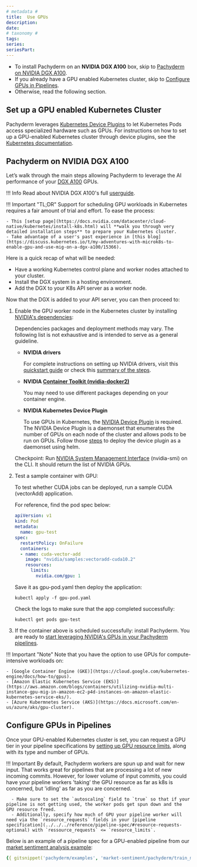 ```yaml
---
# metadata # 
title:  Use GPUs
description: 
date: 
# taxonomy #
tags: 
series:
seriesPart:
--- 
```


- To install Pachyderm on an **NVIDIA DGX A100** box, skip to [Pachyderm on NVIDIA DGX A100](#pachyderm-on-nvidia-dgx-a100).
- If you already have a GPU enabled Kubernetes cluster,
skip to [Configure GPUs in Pipelines](#configure-gpus-in-pipelines).
- Otherwise, read the following section.
## Set up a GPU enabled Kubernetes Cluster

Pachyderm leverages [Kubernetes Device Plugins](https://kubernetes.io/docs/concepts/extend-kubernetes/compute-storage-net/device-plugins/) to let Kubernetes Pods access specialized hardware such as GPUs.
For instructions on how to set up a GPU-enabled Kubernetes cluster
through device plugins, see the [Kubernetes documentation](https://kubernetes.io/docs/tasks/manage-gpus/scheduling-gpus/).

## Pachyderm on NVIDIA DGX A100

Let’s walk through the main steps allowing Pachyderm to leverage the AI performance of your [DGX A100](https://www.nvidia.com/en-in/data-center/dgx-a100/) GPUs.

!!! Info
    Read about NVIDIA DGX A100's full [userguide](https://docs.nvidia.com/dgx/pdf/dgxa100-user-guide.pdf).


!!! Important "TL;DR"
    Support for scheduling GPU workloads in Kubernetes requires a fair amount of trial and effort. To ease the process:

    - This [setup page](https://docs.nvidia.com/datacenter/cloud-native/kubernetes/install-k8s.html) will **walk you through very detailed installation steps** to prepare your Kubernetes cluster.
    - Take advantage of a user's past experience in [this blog](https://discuss.kubernetes.io/t/my-adventures-with-microk8s-to-enable-gpu-and-use-mig-on-a-dgx-a100/15366).

Here is a quick recap of what will be needed:

- Have a working Kubernetes control plane and worker nodes attached to your cluster. 
- Install the DGX system in a hosting environment.
- Add the DGX to your K8s API server as a worker node.

Now that the DGX is added to your API server, you can then proceed to:
 
1. Enable the GPU worker node in the Kubernetes cluster by installing [NVIDIA's dependencies](https://docs.nvidia.com/datacenter/cloud-native/kubernetes/install-k8s.html#install-nvidia-dependencies):

    Dependencies packages and deployment methods may vary. The following list is not exhaustive and is intended to serve as a general guideline.

    - **NVIDIA drivers**

        For complete instructions on setting up NVIDIA drivers, visit this [quickstart guide](https://docs.nvidia.com/datacenter/tesla/tesla-installation-notes/index.html) or check this [summary of the steps](https://docs.nvidia.com/datacenter/cloud-native/kubernetes/install-k8s.html#install-nvidia-drivers). 

    - **NVIDIA [Container Toolkit (nvidia-docker2)](https://docs.nvidia.com/datacenter/cloud-native/kubernetes/install-k8s.html#install-nvidia-container-toolkit-nvidia-docker2)**

        You may need to use different packages depending on your container engine.
      
    - **NVIDIA Kubernetes Device Plugin**

        To use GPUs in Kubernetes, the [NVIDIA Device Plugin](https://github.com/NVIDIA/k8s-device-plugin/) is required. The NVIDIA Device Plugin is a daemonset that enumerates the number of GPUs on each node of the cluster and allows pods to be run on GPUs. Follow those [steps](https://docs.nvidia.com/datacenter/cloud-native/kubernetes/install-k8s.html#install-nvidia-device-plugin) to deploy the device plugin as a daemonset using helm. 

    Checkpoint: Run [NVIDIA System Management Interface](https://developer.nvidia.com/nvidia-system-management-interface#:~:text=The%20NVIDIA%20System%20Management%20Interface,monitoring%20of%20NVIDIA%20GPU%20devices.&text=Nvidia-smi%20can%20report%20query,standard%20output%20or%20a%20file.) (nvidia-smi) on the CLI. It should return the list of NVIDIA GPUs.

1. Test a sample container with GPU:

    To test whether CUDA jobs can be deployed, run a sample CUDA (vectorAdd) application.

    For reference, find the pod spec below:

    ```yaml
    apiVersion: v1
    kind: Pod
    metadata:
      name: gpu-test
    spec:
      restartPolicy: OnFailure
      containers:
      - name: cuda-vector-add
        image: "nvidia/samples:vectoradd-cuda10.2"
        resources:
          limits:
            nvidia.com/gpu: 1
    ```

    Save it as gpu-pod.yaml then deploy the application:
    ```shell
    kubectl apply -f gpu-pod.yaml
    ```
    Check the logs to make sure that the app completed successfully:
    ```shell
    kubectl get pods gpu-test
    ```

1. If the container above is scheduled successfully: install Pachyderm. You are ready to [start leveraging NVIDIA's GPUs in your Pachyderm pipelines](#configure-gpus-in-pipelines).

!!! Important "Note"
    Note that you have the option to use GPUs for compute-intensive workloads on:

    - [Google Container Engine (GKE)](https://cloud.google.com/kubernetes-engine/docs/how-to/gpus).
    - [Amazon Elastic Kubernetes Service (EKS)](https://aws.amazon.com/blogs/containers/utilizing-nvidia-multi-instance-gpu-mig-in-amazon-ec2-p4d-instances-on-amazon-elastic-kubernetes-service-eks/).
    - [Azure Kubermnetes Service (AKS)](https://docs.microsoft.com/en-us/azure/aks/gpu-cluster).

## Configure GPUs in Pipelines

Once your GPU-enabled Kubernetes cluster is set, 
you can request a GPU tier in your pipeline specifications
by [setting up GPU resource limits](../../../reference/pipeline-spec/#resource-requests-optional), along with its type and number of GPUs. 

!!! Important
    By default, Pachyderm workers are spun up and wait for new input. That works great for pipelines that are processing a lot of new incoming commits. However, for lower volume of input commits, you could have your pipeline workers 'taking' the GPU resource as far as k8s is concerned, but 'idling' as far as you are concerned. 

      - Make sure to set the `autoscaling` field to `true` so that if your pipeline is not getting used, the worker pods get spun down and the GPU resource freed.
      - Additionally, specify how much of GPU your pipeline worker will need via the `resource_requests` fields in your [pipeline specification](../../../reference/pipeline-spec/#resource-requests-optional) with `ressource_requests` <= `resource_limits`.


Below is an example of a pipeline spec for a GPU-enabled pipeline from our [market sentiment analysis example](https://github.com/pachyderm/examples/tree/master/market-sentiment):

```yaml
{{ gitsnippet('pachyderm/examples', 'market-sentiment/pachyderm/train_model.json') }}
```


